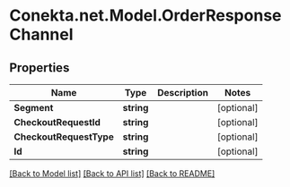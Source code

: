 # Conekta.net.Model.OrderResponseChannel

## Properties

Name | Type | Description | Notes
------------ | ------------- | ------------- | -------------
**Segment** | **string** |  | [optional] 
**CheckoutRequestId** | **string** |  | [optional] 
**CheckoutRequestType** | **string** |  | [optional] 
**Id** | **string** |  | [optional] 

[[Back to Model list]](../README.md#documentation-for-models) [[Back to API list]](../README.md#documentation-for-api-endpoints) [[Back to README]](../README.md)

